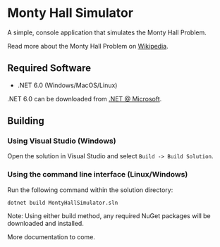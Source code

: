 # Monty Hall Simulator

A simple, console application that simulates the Monty Hall Problem.

Read more about the Monty Hall Problem on [Wikipedia](https://en.wikipedia.org/wiki/Monty_Hall_problem).

## Required Software

* .NET 6.0 (Windows/MacOS/Linux)

.NET 6.0 can be downloaded from [.NET @ Microsoft](https://dotnet.microsoft.com/en-us/download).

## Building

### Using Visual Studio (Windows)

Open the solution in Visual Studio and select `Build -> Build Solution`.

### Using the command line interface (Linux/Windows)

Run the following command within the solution directory:

`dotnet build MontyHallSimulator.sln`

Note: Using either build method, any required NuGet packages will be downloaded and installed.


More documentation to come.